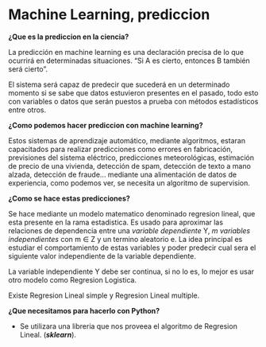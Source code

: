 # Machine Learning, prediccion
**¿Que es la prediccion en la ciencia?**

La predicción en machine learning es una declaración precisa de lo que ocurrirá en determinadas situaciones. “Si A es cierto, entonces B también será cierto”.

El sistema será capaz de predecir que sucederá en un determinado momento si se sabe que datos estuvieron presentes en el pasado, todo esto con variables o datos que serán puestos a prueba con métodos estadísticos entre otros.

**¿Como podemos hacer prediccion con machine learning?**

Estos sistemas de aprendizaje automático, mediante algoritmos, estaran capacitados para realizar predicciones como errores en fabricación, previsiones del sistema eléctrico, predicciones meteorológicas, estimación de precio de una vivienda, detección de spam, detección de texto a mano alzada, detección de fraude... mediante una alimentación de datos de experiencia, como podemos ver, se necesita un algoritmo de supervision.

**¿Como se hace estas predicciones?**

Se hace mediante un modelo matematico denominado regresion lineal, que esta presente en la rama estadistica. Es usado para aproximar las relaciones de dependencia entre una _variable dependiente_ Y, _m variables independientes_ con m ∈ Z y un termino aleatorio e. La idea principal es estudiar el comportamiento de estas variables y poder predecir cual sera el siguiente valor independiente de la variable dependiente.

La variable independiente Y debe ser continua, si no lo es, lo mejor es usar otro modelo como Regresion Logistica.

Existe Regresion Lineal simple y Regresion Lineal multiple.


**¿Que necesitamos para hacerlo con Python?**

*   Se utilizara una libreria que nos proveea el algoritmo de Regresion Lineal. (**_sklearn_**).


